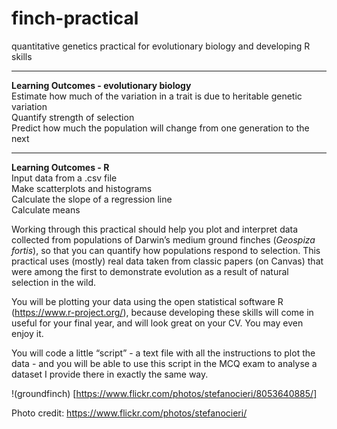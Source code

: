# finch-practical
quantitative genetics practical for evolutionary biology and developing R skills

----
**Learning Outcomes - evolutionary biology**  
  Estimate how much of the variation in a trait is due to heritable genetic variation  
  Quantify strength of selection  
  Predict how much the population will change from one generation to the next  


----
**Learning Outcomes - R**  
Input data from a .csv file  
Make scatterplots and histograms  
Calculate the slope of a regression line  
Calculate means  



Working through this practical should help you plot and interpret data collected from populations of Darwin’s medium ground finches (*Geospiza fortis*), so that you can quantify how populations respond to selection. This practical uses (mostly) real data taken from classic papers (on Canvas) that were among the first to demonstrate evolution as a result of natural selection in the wild.

You will be plotting your data using the open statistical software R (https://www.r-project.org/), because developing these skills will come in useful for your final year, and will look great on your CV. You may even enjoy it.

You will code a little “script” - a text file with all the instructions to plot the data - and you will be able to use this script in the MCQ exam to analyse a dataset I provide there in exactly the same way.


!(groundfinch) [https://www.flickr.com/photos/stefanocieri/8053640885/]

Photo credit: https://www.flickr.com/photos/stefanocieri/

